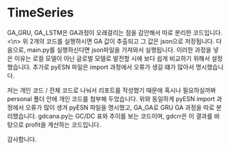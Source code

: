 # TimeSeries

GA_GRU, GA_LSTM은 GA과정이 오래걸리는 점을 감안해서 따로 분리한 코드입니다. <\n>
위 2개의 코드를 실행하시면 GA 값이 추출되고 그 값은 json으로 저장됩니다.
다음으로, main.py를 실행하신다면 json파일을 가져와서 실행됩니다.
이러한 과정을 넣은 이유는 로컬 모델이 아닌 글로벌 모델로 발전할 시에 보다 쉽게 비교하기 위해서 설정했습니다.
추가로 pyESN 파일은 import 과정에서 오류가 생길 떄가 많아서 명시했습니다.

저는 개인 코드 / 전체 코드로 나눠서 리포트를 작성했기 때문에 혹시나 필요하실까봐
personal 폴더 안에 개인 코드를 첨부해 두었습니다.
위와 동일하게 pyESN import 과정에서 오류가 많이 생겨 pyESN 파일을 명시했고,
GA_GA로 GRU GA 과정을 따로 분리했습니다.
gdcana.py는 GC/DC 표와 추이를 보는 코드이며,
gdcrr은 이 결과를 바탕으로 profit을 계산하는 코드입니다.

감사합니다.
